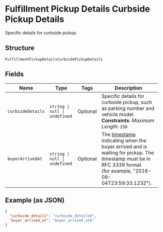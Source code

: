 
# Fulfillment Pickup Details Curbside Pickup Details

Specific details for curbside pickup.

## Structure

`FulfillmentPickupDetailsCurbsidePickupDetails`

## Fields

| Name | Type | Tags | Description |
|  --- | --- | --- | --- |
| `curbsideDetails` | `string \| null \| undefined` | Optional | Specific details for curbside pickup, such as parking number and vehicle model.<br>**Constraints**: *Maximum Length*: `250` |
| `buyerArrivedAt` | `string \| null \| undefined` | Optional | The [timestamp](https://developer.squareup.com/docs/build-basics/working-with-dates)<br>indicating when the buyer arrived and is waiting for pickup. The timestamp must be in RFC 3339 format<br>(for example, "2016-09-04T23:59:33.123Z"). |

## Example (as JSON)

```json
{
  "curbside_details": "curbside_details0",
  "buyer_arrived_at": "buyer_arrived_at6"
}
```

